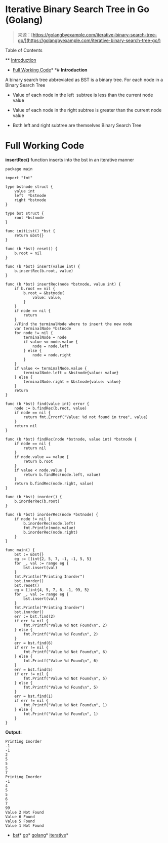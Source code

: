 <!--yml
category: 未分类
date: 2024-10-13 06:07:07
-->

# Iterative Binary Search Tree in Go (Golang)

> 来源：[https://golangbyexample.com/iterative-binary-search-tree-go/](https://golangbyexample.com/iterative-binary-search-tree-go/)

Table of Contents

 **   [Introduction](#Introduction "Introduction")
*   [Full Working Code](#Full_Working_Code "Full Working Code")*  *# **Introduction**

A binary search tree abbreviated as BST is a binary tree. For each node in a Binary Search Tree

*   Value of each node in the left  subtree is less than the current node value

*   Value of each node in the right subtree is greater than the current node value

*   Both left and right subtree are themselves Binary Search Tree

# **Full Working Code**

**insertRec()** function inserts into the bst in an iterative manner

```
package main

import "fmt"

type bstnode struct {
    value int
    left  *bstnode
    right *bstnode
}

type bst struct {
    root *bstnode
}

func initList() *bst {
    return &bst{}
}

func (b *bst) reset() {
    b.root = nil
}

func (b *bst) insert(value int) {
    b.insertRec(b.root, value)
}

func (b *bst) insertRec(node *bstnode, value int) {
    if b.root == nil {
        b.root = &bstnode{
            value: value,
        }
    }
    if node == nil {
        return
    }
    //Find the terminalNode where to insert the new node
    var terminalNode *bstnode
    for node != nil {
        terminalNode = node
        if value <= node.value {
            node = node.left
        } else {
            node = node.right
        }
    }
    if value <= terminalNode.value {
        terminalNode.left = &bstnode{value: value}
    } else {
        terminalNode.right = &bstnode{value: value}
    }
    return
}

func (b *bst) find(value int) error {
    node := b.findRec(b.root, value)
    if node == nil {
        return fmt.Errorf("Value: %d not found in tree", value)
    }
    return nil
}

func (b *bst) findRec(node *bstnode, value int) *bstnode {
    if node == nil {
        return nil
    }
    if node.value == value {
        return b.root
    }
    if value < node.value {
        return b.findRec(node.left, value)
    }
    return b.findRec(node.right, value)
}

func (b *bst) inorder() {
    b.inorderRec(b.root)
}

func (b *bst) inorderRec(node *bstnode) {
    if node != nil {
        b.inorderRec(node.left)
        fmt.Println(node.value)
        b.inorderRec(node.right)
    }
}

func main() {
    bst := &bst{}
    eg := []int{2, 5, 7, -1, -1, 5, 5}
    for _, val := range eg {
        bst.insert(val)
    }
    fmt.Println("Printing Inorder")
    bst.inorder()
    bst.reset()
    eg = []int{4, 5, 7, 6, -1, 99, 5}
    for _, val := range eg {
        bst.insert(val)
    }
    fmt.Println("Printing Inorder")
    bst.inorder()
    err := bst.find(2)
    if err != nil {
        fmt.Printf("Value %d Not Found\n", 2)
    } else {
        fmt.Printf("Value %d Found\n", 2)
    }
    err = bst.find(6)
    if err != nil {
        fmt.Printf("Value %d Not Found\n", 6)
    } else {
        fmt.Printf("Value %d Found\n", 6)
    }
    err = bst.find(5)
    if err != nil {
        fmt.Printf("Value %d Not Found\n", 5)
    } else {
        fmt.Printf("Value %d Found\n", 5)
    }
    err = bst.find(1)
    if err != nil {
        fmt.Printf("Value %d Not Found\n", 1)
    } else {
        fmt.Printf("Value %d Found\n", 1)
    }
}
```

**Output:**

```
Printing Inorder
-1
-1
2
5
5
5
7
Printing Inorder
-1
4
5
5
6
7
99
Value 2 Not Found
Value 6 Found
Value 5 Found
Value 1 Not Found
```

*   [bst](https://golangbyexample.com/tag/bst/)*   [go](https://golangbyexample.com/tag/go/)*   [golang](https://golangbyexample.com/tag/golang/)*   [iterative](https://golangbyexample.com/tag/iterative/)*